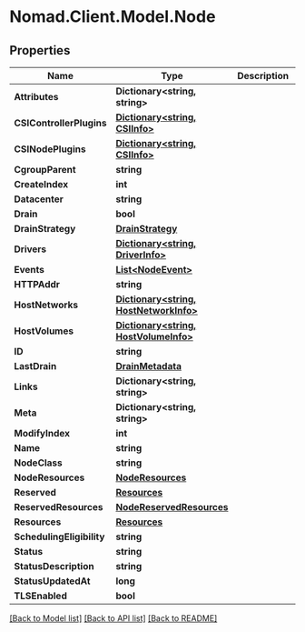 # Nomad.Client.Model.Node

## Properties

Name | Type | Description | Notes
------------ | ------------- | ------------- | -------------
**Attributes** | **Dictionary&lt;string, string&gt;** |  | [optional] 
**CSIControllerPlugins** | [**Dictionary&lt;string, CSIInfo&gt;**](CSIInfo.md) |  | [optional] 
**CSINodePlugins** | [**Dictionary&lt;string, CSIInfo&gt;**](CSIInfo.md) |  | [optional] 
**CgroupParent** | **string** |  | [optional] 
**CreateIndex** | **int** |  | [optional] 
**Datacenter** | **string** |  | [optional] 
**Drain** | **bool** |  | [optional] 
**DrainStrategy** | [**DrainStrategy**](DrainStrategy.md) |  | [optional] 
**Drivers** | [**Dictionary&lt;string, DriverInfo&gt;**](DriverInfo.md) |  | [optional] 
**Events** | [**List&lt;NodeEvent&gt;**](NodeEvent.md) |  | [optional] 
**HTTPAddr** | **string** |  | [optional] 
**HostNetworks** | [**Dictionary&lt;string, HostNetworkInfo&gt;**](HostNetworkInfo.md) |  | [optional] 
**HostVolumes** | [**Dictionary&lt;string, HostVolumeInfo&gt;**](HostVolumeInfo.md) |  | [optional] 
**ID** | **string** |  | [optional] 
**LastDrain** | [**DrainMetadata**](DrainMetadata.md) |  | [optional] 
**Links** | **Dictionary&lt;string, string&gt;** |  | [optional] 
**Meta** | **Dictionary&lt;string, string&gt;** |  | [optional] 
**ModifyIndex** | **int** |  | [optional] 
**Name** | **string** |  | [optional] 
**NodeClass** | **string** |  | [optional] 
**NodeResources** | [**NodeResources**](NodeResources.md) |  | [optional] 
**Reserved** | [**Resources**](Resources.md) |  | [optional] 
**ReservedResources** | [**NodeReservedResources**](NodeReservedResources.md) |  | [optional] 
**Resources** | [**Resources**](Resources.md) |  | [optional] 
**SchedulingEligibility** | **string** |  | [optional] 
**Status** | **string** |  | [optional] 
**StatusDescription** | **string** |  | [optional] 
**StatusUpdatedAt** | **long** |  | [optional] 
**TLSEnabled** | **bool** |  | [optional] 

[[Back to Model list]](../README.md#documentation-for-models) [[Back to API list]](../README.md#documentation-for-api-endpoints) [[Back to README]](../README.md)

